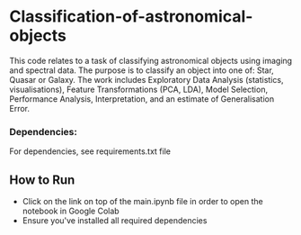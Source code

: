 # Classification-of-astronomical-objects
This code relates to a task of classifying astronomical objects using imaging and spectral data. The purpose is to classify an object into one of: Star, Quasar or Galaxy. The work includes Exploratory Data Analysis (statistics, visualisations), Feature Transformations (PCA, LDA), Model Selection, Performance Analysis, Interpretation, and an estimate of Generalisation Error. 

### Dependencies: 
For dependencies, see requirements.txt file

## How to Run

- Click on the link on top of the main.ipynb file in order to open the notebook in Google Colab
- Ensure you've installed all required dependencies